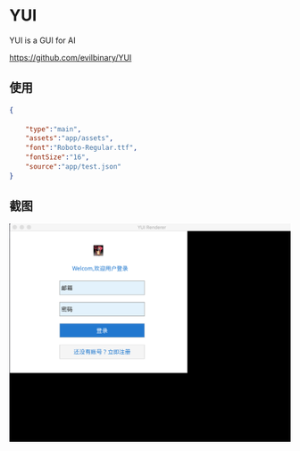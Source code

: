 # YUI
YUI is a GUI for AI

https://github.com/evilbinary/YUI

## 使用


```json
{

    "type":"main",
    "assets":"app/assets",
    "font":"Roboto-Regular.ttf",
    "fontSize":"16",
    "source":"app/test.json"
}

```


## 截图

<img src="https://github.com/evilbinary/yui/blob/main/docs/login.png?raw=true" width="800px" />
